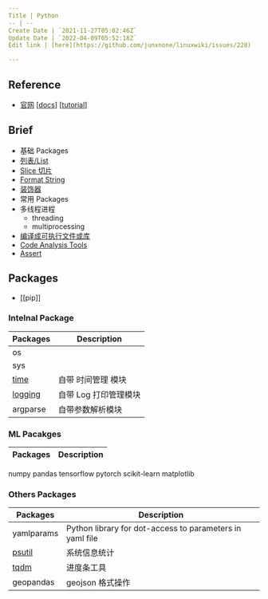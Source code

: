 ```yaml
---
Title | Python
-- | --
Create Date | `2021-11-27T05:02:46Z`
Update Date | `2022-04-09T05:52:18Z`
Edit link | [here](https://github.com/junxnone/linuxwiki/issues/228)

---
```

## Reference
- [官网](https://www.python.org/) [[docs](https://docs.python.org/3/)] [[tutorial](https://docs.python.org/3/tutorial/index.html)]


## Brief 
- 基础 Packages
- [列表/List](/Python_list)
- [Slice 切片](/Python_slice)
- [Format String](/Python_format_string)
- [装饰器](/Python_decorator)
- 常用 Packages
- 多线程进程
  - threading
  - multiprocessing
- [编译成可执行文件或库](/Python_build_exe)
- [Code Analysis Tools](/Python_code_analysis_tools)
- [Assert](/Python_assert)


## Packages
- [[pip]]

### Intelnal Package

Packages | Description
-- | --
os |
sys |
[time](/Python_time) | 自带 时间管理 模块
[logging](/Python_logging) | 自带 Log 打印管理模块
argparse | 自带参数解析模块


### ML Pacakges

Packages | Description
-- | --
numpy
pandas
tensorflow
pytorch
scikit-learn
matplotlib



 
### Others Packages

Packages | Description
-- | --
yamlparams | Python library for dot-access to parameters in yaml file
[psutil](/Python_psutil) | 系统信息统计
[tqdm](/Python_tqdm) | 进度条工具
geopandas | geojson 格式操作
